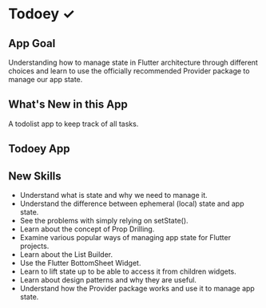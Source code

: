 # Todoey ✓

## App Goal

Understanding how to manage state in Flutter architecture through different choices and learn to use the officially recommended Provider package to manage our app state.


## What's New in this App

A todolist app to keep track of all tasks.

## Todoey App

## New Skills

- Understand what is state and why we need to manage it.
- Understand the difference between ephemeral (local) state and app state.
- See the problems with simply relying on setState().
- Learn about the concept of Prop Drilling.
- Examine various popular ways of managing app state for Flutter projects.
- Learn about the List Builder.
- Use the Flutter BottomSheet Widget.
- Learn to lift state up to be able to access it from children widgets.
- Learn about design patterns and why they are useful.
- Understand how the Provider package works and use it to manage app state.
